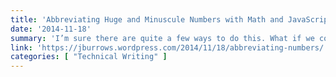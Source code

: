 ```yaml
---
title: 'Abbreviating Huge and Minuscule Numbers with Math and JavaScript'
date: '2014-11-18'
summary: 'I’m sure there are quite a few ways to do this. What if we could write something with only two non-repeated conditionals using a few math concepts in eight lines of code?'
link: 'https://jburrows.wordpress.com/2014/11/18/abbreviating-numbers/'
categories: [ "Technical Writing" ]
---
```

